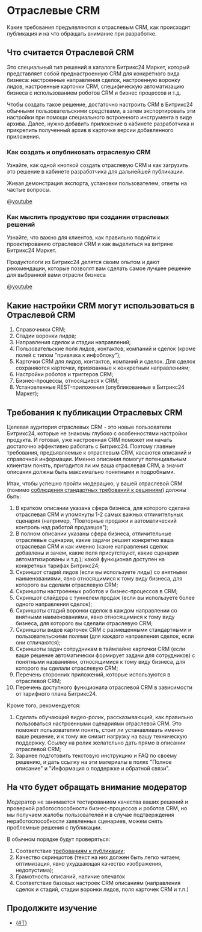 # Отраслевые CRM

Какие требования предъявляются к отраслевым CRM, как происходит публикация и на что обращать внимание при разработке.

## Что считается Отраслевой CRM

Это специальный тип решений в каталоге Битрикс24 Маркет, который представляет собой преднастроенную CRM для конкретного вида бизнеса: настроенные направления сделок, настроенную воронку лидов, настроенные карточки CRM, специфическую автоматизацию бизнеса с использованием роботов CRM и бизнес процессов и т.д.

Чтобы создать такое решение, достаточно настроить CRM в Битрикс24 обычными пользовательскими средствами, а затем экспортировать эти настройки при помощи специального встроенного инструмента в виде архива. Далее, нужно добавить приложение в кабинете разработчика и прикрепить полученный архив в карточке версии добавленного приложения. 

### Как создать и опубликовать отраслевую CRM

Узнайте, как одной кнопкой создать отраслевую CRM и как загрузить это решение в кабинете разработчика для дальнейшей публикации.

Живая демонстрация экспорта, установки пользователем, ответы на частые вопросы.

@[youtube](https://www.youtube.com/watch?v=50jUqm45jek)

### Как мыслить продуктово при создании отраслевых решений

Узнайте, что важно для клиентов, как правильно подойти к проектированию отраслевой CRM и как выделиться на витрине Битрикс24 Маркет.

Продуктологи из Битрикс24 делятся своим опытом и дают рекомендации, которые позволят вам сделать самое лучшее решение для выбранной вами отрасли бизнеса

@[youtube](https://www.youtube.com/watch?v=UYw6oHw-QGw)

## Какие настройки CRM могут использоваться в Отраслевой CRM

1. Справочники CRM;
2. Стадии воронки лидов;
3. Направления сделок и стадии направлений; 
4. Пользовательские поля лидов, контактов, компаний и сделок (кроме полей с типом "привязка к инфоблоку");
5. Карточки CRM для лидов, контактов, компаний и сделок. Для сделок сохраняются карточки, привязанные к конкретным направлениям; 
6. Настройки роботов и триггеров CRM;
7. Бизнес-процессы, относящиеся к CRM;
8. Установленные REST-приложения (опубликованные в Битрикс24 Маркет);

## Требования к публикации Отраслевых CRM

Целевая аудитория отраслевых CRM - это новые пользователи Битрикс24, которые не знакомы глубоко с особенностями настройки продукта. И готовая, уже настроенная CRM поможет им начать достаточно эффективно работать с Битрикс24. Поэтому главные требования, предъявляемые к отраслевым CRM, касаются описаний и справочной информации. Именно описания помогут потенциальным клиентам понять, пригодится ли им ваша отраслевая CRM, а значит описания должны быть максимально понятными и подробными.  

Итак, чтобы успешно пройти модерацию, у вашей отраслевой CRM (помимо [соблюдения стандартных требований к решениям](./common-requirements.md)) должны быть:

1. В кратком описании указана сфера бизнеса, для которого сделана отраслевая CRM и упомянуты 1-2 самых важных отличительных сценария (например, "Повторные продажи и автоматический контроль над работой продавцов");
2. В полном описании указаны сфера бизнеса, отличительные отраслевые сценарии, какие задачи решает конкретно ваша отраслевая CRM и как именно (какие направления сделок добавлены и зачем, какие поля присутствуют, какие сценарии автоматизированы и т.д.); какой функционал доступен на конкретных тарифах Битрикс24;
3. Скриншот стадий лидов (если вы используете лиды) со внятными наименованиями, явно относящимися к тому виду бизнеса, для которого вы сделали отраслевую CRM;
4. Скриншоты настроенных роботов и бизнес-процессов в CRM;
5. Скриншот слайдера с туннелем продаж (если вы используете более одного направления сделок);
6. Скриншоты стадий воронки сделок в каждом направлении со внятными наименованиями, явно относящимися к тому виду бизнеса, для которого вы сделали отраслевую CRM;
7. Скриншоты видов карточек CRM с размещенными стандартными и пользовательскими полями (для каждого направления сделок, если они отличаются);
8. Скриншоты задач сотрудникам в таймлайне карточки CRM (если ваше решение автоматически формирует задачи для сотрудников) с понятными названиями, относящимися к тому виду бизнеса, для которого вы сделали отраслевую CRM;
9. Перечень сторонних приложений, которые используются в отраслевой CRM;
10. Перечень доступного функционала отраслевой CRM в зависимости от тарифного плана Битрикс24.

Кроме того, рекомендуется:

1. Сделать обучающий видео-ролик, рассказывающий, как правильно пользоваться настроенными сценариями отраслевой CRM. Это поможет пользователям понять, стоит ли устанавливать именно ваше решение, и к тому же снизит нагрузку на вашу техническую поддержку. Ссылку на ролик желательно дать прямо в описании отраслевой CRM;
2. Заранее подготовить текстовую инструкцию и FAQ по своему решению, и дать ссылку на эти материалы в полях "Полное описание" и "Информация о поддержке и обратной связи".

## На что будет обращать внимание модератор

Модератор не занимается тестированием качества ваших решений и проверкой работоспособности бизнес-процессов и роботов CRM, но мы получаем жалобы пользователей и в случае подтверждения неработоспособности заявленных сценариев, можем снять проблемные решения с публикации.

В обычном порядке будут проверяться:

1. Соответствие [требованиям к публикации](./publication-requirements.md);
2. Качество скриншотов (текст на них должен быть легко читаем; оптимизация, явно ухудшающая качество изображения, недопустима);
3. Грамотность описаний, наличие опечаток
4. Соответствие базовых настроек CRM описаниям (направления сделок и стадий, стадии воронки лидов, поля карточек CRM и т.п.)

## Продолжите изучение

- [{#T}](common-requirements.md)